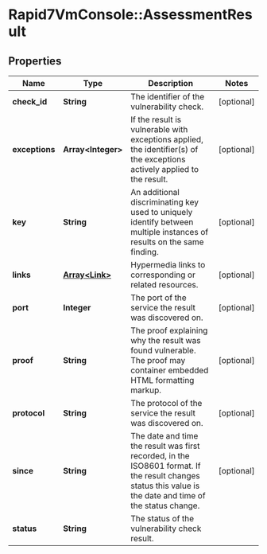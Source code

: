# Rapid7VmConsole::AssessmentResult

## Properties
Name | Type | Description | Notes
------------ | ------------- | ------------- | -------------
**check_id** | **String** | The identifier of the vulnerability check. | [optional] 
**exceptions** | **Array&lt;Integer&gt;** | If the result is vulnerable with exceptions applied, the identifier(s) of the exceptions actively applied to the result. | [optional] 
**key** | **String** | An additional discriminating key used to uniquely identify between multiple instances of results on the same finding. | [optional] 
**links** | [**Array&lt;Link&gt;**](Link.md) | Hypermedia links to corresponding or related resources. | [optional] 
**port** | **Integer** | The port of the service the result was discovered on. | [optional] 
**proof** | **String** | The proof explaining why the result was found vulnerable. The proof may container embedded HTML formatting markup. | [optional] 
**protocol** | **String** | The protocol of the service the result was discovered on. | [optional] 
**since** | **String** | The date and time the result was first recorded, in the ISO8601 format. If the result changes status this value is the date and time of the status change. | [optional] 
**status** | **String** | The status of the vulnerability check result. | 


